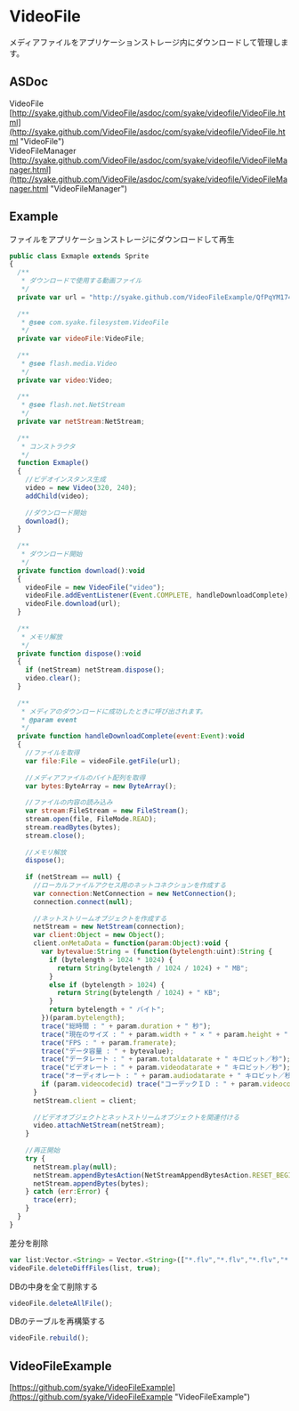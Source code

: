 VideoFile
=========

メディアファイルをアプリケーションストレージ内にダウンロードして管理します。

ASDoc
---------------
VideoFile  
[http://syake.github.com/VideoFile/asdoc/com/syake/videofile/VideoFile.html](http://syake.github.com/VideoFile/asdoc/com/syake/videofile/VideoFile.html "VideoFile")  
VideoFileManager  
[http://syake.github.com/VideoFile/asdoc/com/syake/videofile/VideoFileManager.html](http://syake.github.com/VideoFile/asdoc/com/syake/videofile/VideoFileManager.html "VideoFileManager")  

Example
---------------

ファイルをアプリケーションストレージにダウンロードして再生
```javascript
public class Exmaple extends Sprite
{
  /**
   * ダウンロードで使用する動画ファイル
   */
  private var url = "http://syake.github.com/VideoFileExample/QfPqYM174JQ.flv";
  
  /**
   * @see com.syake.filesystem.VideoFile
   */
  private var videoFile:VideoFile;
  
  /**
   * @see flash.media.Video
   */
  private var video:Video;
  
  /**
   * @see flash.net.NetStream
   */
  private var netStream:NetStream;
  
  /**
   * コンストラクタ
   */
  function Exmaple()
  {
    //ビデオインスタンス生成
    video = new Video(320, 240);
    addChild(video);
    
    //ダウンロード開始
    download();
  }
  
  /**
   * ダウンロード開始
   */
  private function download():void
  {
    videoFile = new VideoFile("video");
    videoFile.addEventListener(Event.COMPLETE, handleDownloadComplete);
    videoFile.download(url);
  }
  
  /**
   * メモリ解放
   */
  private function dispose():void
  {
    if (netStream) netStream.dispose();
    video.clear();
  }
  
  /**
   * メディアのダウンロードに成功したときに呼び出されます。
   * @param event
   */
  private function handleDownloadComplete(event:Event):void
  {
    //ファイルを取得
    var file:File = videoFile.getFile(url);
    
    //メディアファイルのバイト配列を取得
    var bytes:ByteArray = new ByteArray();
    
    //ファイルの内容の読み込み
    var stream:FileStream = new FileStream();
    stream.open(file, FileMode.READ);
    stream.readBytes(bytes);
    stream.close();
    
    //メモリ解放
    dispose();
    
    if (netStream == null) {
      //ローカルファイルアクセス用のネットコネクションを作成する
      var connection:NetConnection = new NetConnection();
      connection.connect(null);
      
      //ネットストリームオブジェクトを作成する
      netStream = new NetStream(connection);
      var client:Object = new Object();
      client.onMetaData = function(param:Object):void {
        var bytevalue:String = (function(bytelength:uint):String {
          if (bytelength > 1024 * 1024) {
            return String(bytelength / 1024 / 1024) + " MB";
          }
          else if (bytelength > 1024) {
            return String(bytelength / 1024) + " KB";
          }
          return bytelength + " バイト";
        })(param.bytelength);
        trace("総時間 : " + param.duration + " 秒");
        trace("現在のサイズ : " + param.width + " × " + param.height + " ピクセル");
        trace("FPS : " + param.framerate);
        trace("データ容量 : " + bytevalue);
        trace("データレート : " + param.totaldatarate + " キロビット／秒");
        trace("ビデオレート : " + param.videodatarate + " キロビット／秒");
        trace("オーディオレート : " + param.audiodatarate + " キロビット／秒");
        if (param.videocodecid) trace("コーデックＩＤ : " + param.videocodecid);
      }
      netStream.client = client;
      
      //ビデオオブジェクトとネットストリームオブジェクトを関連付ける
      video.attachNetStream(netStream);
    }
    
    //再正開始
    try {
      netStream.play(null);
      netStream.appendBytesAction(NetStreamAppendBytesAction.RESET_BEGIN);
      netStream.appendBytes(bytes);
    } catch (err:Error) {
      trace(err);
    }
  }
}
```

差分を削除
```javascript
var list:Vector.<String> = Vector.<String>(["*.flv","*.flv","*.flv","*.flv","*.flv"]);
videoFile.deleteDiffFiles(list, true);
```

DBの中身を全て削除する
```javascript
videoFile.deleteAllFile();
```

DBのテーブルを再構築する
```javascript
videoFile.rebuild();
```

VideoFileExample
---------------
[https://github.com/syake/VideoFileExample](https://github.com/syake/VideoFileExample "VideoFileExample")
